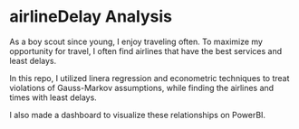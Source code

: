 # airlineDelay Analysis

As a boy scout since young, I enjoy traveling often. To maximize my opportunity for travel, I often find airlines that have the best services and least delays.

In this repo, I utilized linera regression and econometric techniques to treat violations of Gauss-Markov assumptions, while finding the airlines and times with least delays.

I also made a dashboard to visualize these relationships on PowerBI.
